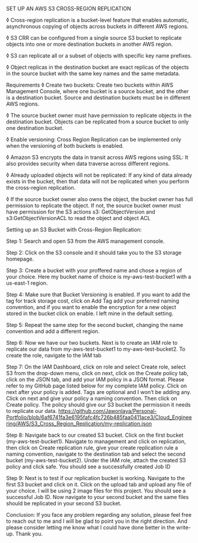 SET UP AN AWS S3 CROSS-REGION REPLICATION

◊	Cross-region replication is a bucket-level feature that enables automatic, asynchronous copying of objects across buckets in different AWS regions.

◊	S3 CRR can be configured from a single source S3 bucket to replicate objects into one or more destination buckets in another AWS region.

◊	S3 can replicate all or a subset of objects with specific key name prefixes.

◊	Object replicas in the destination bucket are exact replicas of the objects in the source bucket with the same key names and the same metadata.

Requirements
◊	Create two buckets: Create two buckets within AWS Management Console, where one bucket is a source bucket, and the other is a destination bucket. Source and destination buckets must be in different AWS regions.

◊	The source bucket owner must have permission to replicate objects in the destination bucket. Objects can be replicated from a source bucket to only one destination bucket.

◊	Enable versioning: Cross Region Replication can be implemented only when the versioning of both buckets is enabled.

◊	Amazon S3 encrypts the data in transit across AWS regions using SSL: It also provides security when data traverse across different regions.

◊	Already uploaded objects will not be replicated: If any kind of data already exists in the bucket, then that data will not be replicated when you perform the cross-region replication.

◊	If the source bucket owner also owns the object, the bucket owner has full permission to replicate the object. If not, the source bucket owner must have permission for the S3 actions s3: GetObjectVersion and s3:GetObjectVersionACL to read the object and object ACL

Setting up an S3 Bucket with Cross-Region Replication:

Step 1: Search and open S3 from the AWS management console.  
 
Step 2: Click on the S3 console and it should take you to the S3 storage homepage.

Step 3: Create a bucket with your proffered name and chose a region of your choice. Here my bucket name of choice is my-aws-test-bucket1 with a us-east-1 region. 

Step 4: Make sure that Bucket Versioning is enabled. If you want to add the tag for track storage cost, click on Add Tag add your preferred naming convention, and if you want to enable the encryption for a new object stored in the bucket click on enable. I left mine in the default setting.
 
Step 5: Repeat the same step for the second bucket, changing the name convention and add a different region.

Step 6: Now we have our two buckets.  Next is to create an IAM role to replicate our data from my-aws-test-bucket1 to my-aws-test-bucket2. To create the role, navigate to the IAM tab

Step 7: On the IAM Dashboard, click on role and select Create role, select S3 from the drop-down menu, click on next, click on the Create policy tab, click on the JSON tab, and add your IAM policy in a JSON format. Please refer to my GitHub page listed below for my complete IAM policy. Click on next after your policy is added. Tags are optional and I won’t be adding any. Click on next and give your policy a naming convention. Then click on Create policy. The policy should give our S3 bucket the permission it needs to replicate our data.
https://github.com/Jawonlaya/Personal-Portfolio/blob/6af6741fa3e6195fafc4fc726b485faa0411ace3/Cloud_Engineering/AWS/S3_Cross_Region_Replication/my-replication.json 

Step 8: Navigate back to our created S3 bucket. Click on the first bucket (my-aws-test-bucket1). Navigate to management and click on replication, then click on Create replication rule, give your create replication rule a naming convention, navigate to the destination tab and select the second bucket (my-aws-test-bucket2). Under the IAM role, attach the created S3 policy and click safe. You should see a successfully created Job ID

Step 9: Next is to test if our replication bucket is working. Navigate to the first S3 bucket and click on it. Click on the upload tab and upload any file of your choice. I will be using 2 image files for this project. You should see a successful Job ID. Now navigate to your second bucket and the same files should be replicated in your second S3 bucket.
 
Conclusion: If you face any problem regarding any solution, please feel free to reach out to me and I will be glad to point you in the right direction. And please consider letting me know what I could have done better in the write-up.
Thank you.
